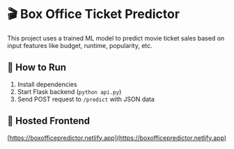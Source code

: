 # 🎬 Box Office Ticket Predictor

This project uses a trained ML model to predict movie ticket sales based on input features like budget, runtime, popularity, etc.

## 🔧 How to Run
1. Install dependencies
2. Start Flask backend (`python api.py`)
3. Send POST request to `/predict` with JSON data

## 🚀 Hosted Frontend
[https://boxofficepredictor.netlify.app](https://boxofficepredictor.netlify.app)
